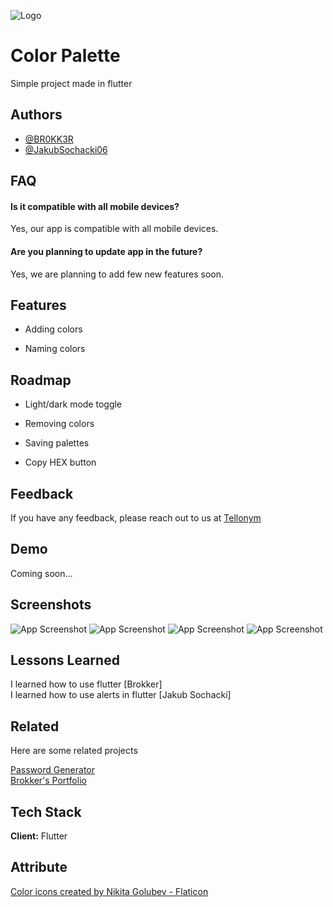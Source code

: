 
![Logo](https://github.com/BR0KK3R/color-palette/blob/master/Screens/Nowy%20projekt.png?raw=true)


# Color Palette

Simple project made in flutter


## Authors

- [@BR0KK3R](https://github.com/BR0KK3R)
- [@JakubSochacki06](https://github.com/JakubSochacki06)


## FAQ

#### **Is it compatible with all mobile devices?**

Yes, our app is compatible with all mobile devices.

#### **Are you planning to update app in the future?**

Yes, we are planning to add few new features soon.


## Features

- Adding colors

- Naming colors

## Roadmap

- Light/dark mode toggle

- Removing colors

- Saving palettes

- Copy HEX button
## Feedback

If you have any feedback, please reach out to us at [Tellonym](https://tellonym.me/user.6007510)


## Demo

Coming soon...


## Screenshots

![App Screenshot](https://github.com/BR0KK3R/color-palette/blob/master/Screens/screen2.jpg?raw=true)
![App Screenshot](https://github.com/BR0KK3R/color-palette/blob/master/Screens/screen3.jpg?raw=true)
![App Screenshot](https://github.com/BR0KK3R/color-palette/blob/master/Screens/screen4.jpg?raw=true)
![App Screenshot](https://github.com/BR0KK3R/color-palette/blob/master/Screens/screen8.jpg?raw=true)

## Lessons Learned

I learned how to use flutter [Brokker] \
I learned how to use alerts in flutter [Jakub Sochacki]
## Related

Here are some related projects

[Password Generator](https://github.com/BR0KK3R/Password-Generator) \
[Brokker's Portfolio](https://github.com/BR0KK3R/Portfolio)


## Tech Stack

**Client:** Flutter

## Attribute
<a href="https://www.flaticon.com/free-icons/color" title="color icons">Color icons created by Nikita Golubev - Flaticon</a>
